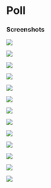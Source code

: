# Poll

### Screenshots
![](/../master/Media/1.png)

![](/../master/Media/2.png)

![](/../master/Media/3.png)

![](/../master/Media/4.png)

![](/../master/Media/5.png)

![](/../master/Media/6.png)

![](/../master/Media/7.png)

![](/../master/Media/8.png)

![](/../master/Media/9.png)

![](/../master/Media/10.png)

![](/../master/Media/11.png)

![](/../master/Media/12.png)

![](/../master/Media/13.png)
